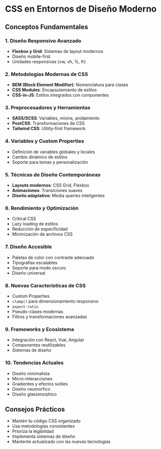 # CSS en Entornos de Diseño Moderno

## Conceptos Fundamentales

### 1. Diseño Responsivo Avanzado
- **Flexbox y Grid**: Sistemas de layout modernos
- Diseño mobile-first
- Unidades responsivas (vw, vh, %, fr)

### 2. Metodologías Modernas de CSS
- **BEM (Block Element Modifier)**: Nomenclatura para clases
- **CSS Modules**: Encapsulamiento de estilos
- **CSS-in-JS**: Estilos integrados con componentes

### 3. Preprocesadores y Herramientas
- **SASS/SCSS**: Variables, mixins, anidamiento
- **PostCSS**: Transformaciones de CSS
- **Tailwind CSS**: Utility-first framework

### 4. Variables y Custom Properties
- Definición de variables globales y locales
- Cambio dinámico de estilos
- Soporte para temas y personalización

### 5. Técnicas de Diseño Contemporáneas
- **Layouts modernos**: CSS Grid, Flexbox
- **Animaciones**: Transiciones suaves
- **Diseño adaptativo**: Media queries inteligentes

### 6. Rendimiento y Optimización
- Critical CSS
- Lazy loading de estilos
- Reducción de especificidad
- Minimización de archivos CSS

### 7. Diseño Accesible
- Paletas de color con contraste adecuado
- Tipografías escalables
- Soporte para modo oscuro
- Diseño universal

### 8. Nuevas Características de CSS
- Custom Properties
- `clamp()` para dimensionamiento responsivo
- `aspect-ratio`
- Pseudo-clases modernas
- Filtros y transformaciones avanzadas

### 9. Frameworks y Ecosistema
- Integración con React, Vue, Angular
- Componentes reutilizables
- Sistemas de diseño

### 10. Tendencias Actuales
- Diseño minimalista
- Micro-interacciones
- Gradientes y efectos sutiles
- Diseño neumorfico
- Diseño glassmorphico

## Consejos Prácticos
- Mantén tu código CSS organizado
- Usa metodologías consistentes
- Prioriza la legibilidad
- Implementa sistemas de diseño
- Mantente actualizado con las nuevas tecnologías
